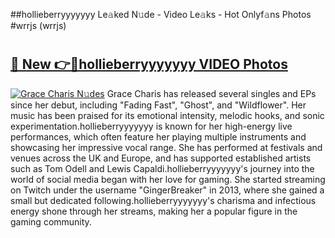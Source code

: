 ##hollieberryyyyyyy Le𝚊ked N𝚞de - Video Le𝚊ks - Hot Onlyf𝚊ns Photos #wrrjs (wrrjs)

# <h2><a href="https://mediaupload.pro?title=hollieberryyyyyyy&ref=9FEB">🔗 New 👉🔴hollieberryyyyyyy VIDEO Photos</a></h2>

[![Grace Charis N𝚞des](https://i.imgur.com/rIISA9y.gif)](https://mediaupload.pro?title=hollieberryyyyyyy&ref=9FEB)
Grace Charis has released several singles and EPs since her debut, including "Fading Fast", "Ghost", and "Wildflower". Her music has been praised for its emotional intensity, melodic hooks, and sonic experimentation.hollieberryyyyyyy is known for her high-energy live performances, which often feature her playing multiple instruments and showcasing her impressive vocal range. She has performed at festivals and venues across the UK and Europe, and has supported established artists such as Tom Odell and Lewis Capaldi.hollieberryyyyyyy's journey into the world of social media began with her love for gaming. She started streaming on Twitch under the username "GingerBreaker" in 2013, where she gained a small but dedicated following.hollieberryyyyyyy's charisma and infectious energy shone through her streams, making her a popular figure in the gaming community.